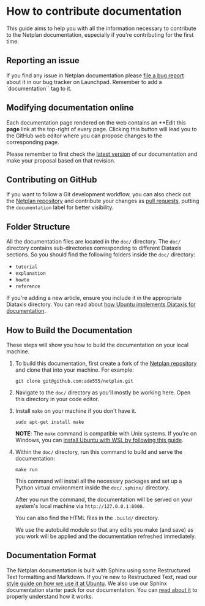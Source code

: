 # How to contribute documentation
This guide aims to help you with all the information necessary to contribute to the Netplan documentation, especially if you're contributing for the first time.

## Reporting an issue

If you find any issue in Netplan documentation please [file a bug report](https://bugs.launchpad.net/netplan/+filebug?field.tags=documentation) about it in our bug tracker on Launchpad. Remember to add a `documentation`` tag
to it.

## Modifying documentation online

Each documentation page rendered on the web contains an **Edit this **page** link at the top-right of every page. Clicking this button will lead you to the GitHub
web editor where you can propose changes to the corresponding page.

Please remember to first check the [latest version](https://netplan.readthedocs.io/en/latest/)
of our documentation and make your proposal based on that revision.

## Contributing on GitHub

If you want to follow a Git development workflow, you can also check out the
[Netplan repository](https://github.com/canonical/netplan) and contribute your
changes as [pull requests](https://github.com/canonical/netplan/pulls), putting
the `documentation` label for better visibility.

## Folder Structure
All the documentation files are located in the `doc/` directory. The `doc/` directory contains sub-directories corresponding to different Diataxis sections. So you should find the following folders inside the `doc/` directory:
* `tutorial`
* `explanation`
* `howto`
* `reference`

If you're adding a new article, ensure you include it in the appropriate Diataxis directory. You can read about [how Ubuntu implements Diataxis for documentation](https://ubuntu.com/blog/diataxis-a-new-foundation-for-canonical-documentation).

## How to Build the Documentation
These steps will show you how to build the documentation on your local machine.
1. To build this documentation, first create a fork of the [Netplan repository](https://github.com/canonical/netplan) and clone that into your machine. For example:
    ```shell
    git clone git@github.com:ade555/netplan.git
    ```
2. Navigate to the `doc/` directory as you'll mostly be working here. Open this directory in your code editor.

3. Install `make` on your machine if you don't have it.
    ```shell
    sudo apt-get install make
    ```
    **NOTE**: The `make` command is compatible with Unix systems. If you're on Windows, you can [install Ubuntu with WSL by following this guide](https://github.com/canonical/open-documentation-academy/blob/main/getting-started/start_with_WSL.md).

4. Within the `doc/` directory, run this command to build and serve the documentation:
    ```shell
    make run
    ```
    This command will install all the necessary packages and set up a Python virtual environment inside the `doc/.sphinx/` directory. 

    After you run the command, the documentation will be served on your system's local machine via `http://127.0.0.1:8000`.

    You can also find the HTML files in the `.build/` directory.

    We use the autobuild module so that any edits you make (and save) as you work will be applied and the documentation refreshed immediately.

## Documentation Format
The Netplan documentation is built with Sphinx using some Restructured Text formatting and Markdown. If you're new to Restructured Text, read our [style guide on how we use it at Ubuntu](https://canonical-documentation-with-sphinx-and-readthedocscom.readthedocs-hosted.com/style-guide/).
We also use our Sphinx documentation starter pack for our documentation. You can [read about it](https://github.com/canonical/sphinx-docs-starter-pack) to properly understand how it works.